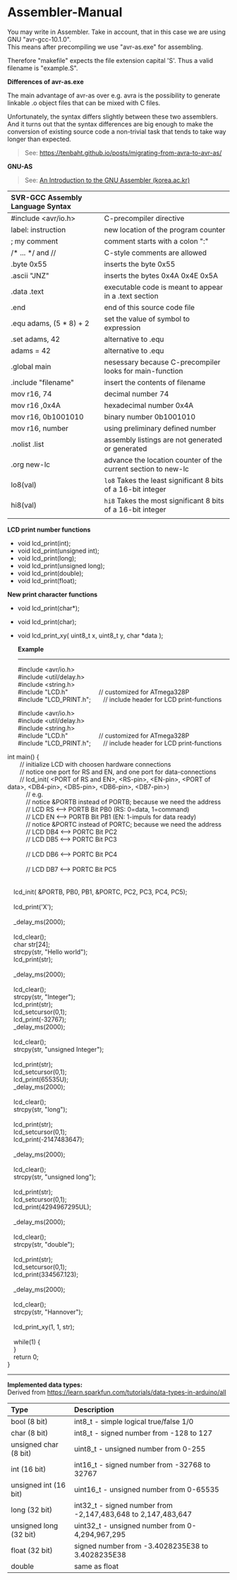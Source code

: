# Assembler-Manual<br>
You may write in Assembler. Take in account, that in this case we are using GNU "avr-gcc-10.1.0".<br>
This means after precompiling we use "avr-as.exe" for assembling.<br>

Therefore "makefile" expects the file extension capital 'S'. Thus a valid filename is "example.S".<br>

**Differences of avr-as.exe**<br>

The main advantage of avr-as over e.g. avra is the possibility to generate linkable .o object files that can be mixed with C files.<br>

Unfortunately, the syntax differs slightly between these two assemblers. And it turns out that the syntax differences are big enough to make the conversion of existing source code a non-trivial task that tends to take way longer than expected.<br>

> See: https://tenbaht.github.io/posts/migrating-from-avra-to-avr-as/<br>
>

**GNU-AS**

> See: [An Introduction to the GNU Assembler (korea.ac.kr)](http://esca.korea.ac.kr/Research/ARM/GNU_Assembler_Intro_ARM.pdf)<br>

| **SVR-GCC Assembly Language Syntax** |                                                              |
| :----------------------------------- | ------------------------------------------------------------ |
| #include <avr/io.h>                  | C-precompiler directive                                      |
| label: instruction                   | new location of the program counter                          |
| ; my comment                         | comment starts with a colon ":"                              |
| /* ... */    and //                  | C-style comments are allowed                                 |
| .byte 0x55                           | inserts the byte 0x55                                        |
| .ascii "JNZ"                         | inserts the bytes 0x4A 0x4E 0x5A                             |
| .data .text                          | executable code is meant to appear in a .text section        |
| .end                                 | end of this source code file                                 |
| .equ adams, (5 * 8) + 2              | set the value of symbol to expression                        |
| .set adams, 42                       | alternative to .equ                                          |
| adams = 42                           | alternative to .equ                                          |
| .global main                         | nesessary because C-precompiler looks for main-function      |
| .include "filename"                  | insert the contents of filename                              |
| mov r16, 74                          | decimal number 74                                            |
| mov r16 ,0x4A                        | hexadecimal number 0x4A                                      |
| mov r16, 0b1001010                   | binary number 0b1001010                                      |
| mov r16, number                      | using preliminary defined number                             |
| .nolist .list                        | assembly listings are not generated or generated             |
| .org new-lc                          | advance the location counter of the current section to new-lc |
| lo8(val)                             | `lo8` Takes the least significant 8 bits of a 16-bit integer |
| hi8(val)                             | `hi8` Takes the most significant 8 bits of a 16-bit integer  |
|                                      |                                                              |

**LCD print number functions**<br>

* void lcd_print(int);<br>
* void lcd_print(unsigned int);<br>
* void lcd_print(long);<br>
* void lcd_print(unsigned long);<br>
* void lcd_print(double);<br>
* void lcd_print(float);<br>

**New print character functions<br>**
* void lcd_print(char*);<br>

* void lcd_print(char);<br>

* void lcd_print_xy( uint8_t x, uint8_t y, char *data );<br>

  

  **Example<br>**

  ------

  #include &lt;avr/io.h&gt;<br>
  #include &lt;util/delay.h&gt;<br>
  #include &lt;string.h&gt;<br>
  #include "LCD.h"&ensp;&ensp;&ensp;&ensp;&ensp;&ensp;&ensp;&ensp;&ensp;&ensp;// customized for ATmega328P<br>
  #include "LCD_PRINT.h";&ensp;&ensp;&ensp;&ensp;// include header for LCD print-functions<br>

  #include &lt;avr/io.h&gt;<br>
  #include &lt;util/delay.h&gt;<br>
  #include &lt;string.h&gt;<br>
  #include "LCD.h"&ensp;&ensp;&ensp;&ensp;&ensp;&ensp;&ensp;&ensp;&ensp;&ensp;// customized for ATmega328P<br>
  #include "LCD_PRINT.h";&ensp;&ensp;&ensp;&ensp;// include header for LCD print-functions<br>

int main() {<br>
&emsp;&emsp;// initialize LCD with choosen hardware connections<br>
&emsp;&emsp;// notice one port for RS and EN, and one port for data-connections<br>
&emsp;&emsp;// lcd_init( &lt;PORT of RS and EN&gt;, &lt;RS-pin&gt;, &lt;EN-pin&gt;, &lt;PORT of data&gt;, &lt;DB4-pin&gt;, &lt;DB5-pin&gt;, &lt;DB6-pin&gt;, &lt;DB7-pin&gt;)<br>
&emsp;&emsp;&emsp;// e.g.<br>
&emsp;&emsp;&emsp;// notice &PORTB instead of PORTB; because we need the address<br>
&emsp;&emsp;&emsp;// LCD RS      <-->  PORTB Bit PB0     (RS: 0=data, 1=command)<br>
&emsp;&emsp;&emsp;// LCD EN      <-->  PORTB Bit PB1     (EN: 1-impuls for data ready)<br>
&emsp;&emsp;&emsp;// notice &PORTC instead of PORTC; because we need the address<br>
&emsp;&emsp;&emsp;// LCD DB4     <-->  PORTC Bit PC2<br>
&emsp;&emsp;&emsp;// LCD DB5     <-->  PORTC Bit PC3<br>		
&emsp;&emsp;&emsp;// LCD DB6     <-->  PORTC Bit PC4<br>		
&emsp;&emsp;&emsp;// LCD DB7     <-->  PORTC Bit PC5<br>	
<br>
&emsp;lcd_init( &PORTB, PB0, PB1, &PORTC, PC2, PC3, PC4, PC5);<br>
<br>
&emsp;lcd_print('X');<br>	
&emsp;_delay_ms(2000);<br>
<br>
&emsp;lcd_clear();<br>
&emsp;char str[24];<br>
&emsp;strcpy(str, "Hello world");<br>
&emsp;lcd_print(str);<br>	
&emsp;_delay_ms(2000);<br>
<br>
&emsp;lcd_clear();<br>
&emsp;strcpy(str, "Integer");<br>
&emsp;lcd_print(str);<br>
&emsp;lcd_setcursor(0,1);<br>
&emsp;lcd_print(-32767);<br>
&emsp;_delay_ms(2000);<br>
<br>
&emsp;lcd_clear();<br>
&emsp;strcpy(str, "unsigned Integer");<br>		
&emsp;lcd_print(str);<br>
&emsp;lcd_setcursor(0,1);<br>
&emsp;lcd_print(65535U);<br>
&emsp;_delay_ms(2000);<br>
<br>
&emsp;lcd_clear();<br>
&emsp;strcpy(str, "long");<br>	
&emsp;lcd_print(str);<br>
&emsp;lcd_setcursor(0,1);<br>
&emsp;lcd_print(-2147483647);<br>		
&emsp;_delay_ms(2000);<br>
<br>
&emsp;lcd_clear();<br>
&emsp;strcpy(str, "unsigned long");<br>			
&emsp;lcd_print(str);<br>
&emsp;lcd_setcursor(0,1);<br>
&emsp;lcd_print(4294967295UL);<br>		
&emsp;_delay_ms(2000);<br>
<br>
&emsp;lcd_clear();<br>
&emsp;strcpy(str, "double");<br>			
&emsp;lcd_print(str);<br>
&emsp;lcd_setcursor(0,1);<br>
&emsp;lcd_print(334567.123);<br>		
&emsp;_delay_ms(2000);<br>
<br>
&emsp;lcd_clear();<br>
&emsp;strcpy(str, "Hannover");<br>			
&emsp;lcd_print_xy(1, 1, str);<br>
<br>
&emsp;while(1) {<br>
&emsp;}<br>
&emsp;return 0;<br>
}<br>

------

**Implemented data types:<br>**
Derived from https://learn.sparkfun.com/tutorials/data-types-in-arduino/all<br>

| Type                   | Description                                                  |
| :--------------------- | :----------------------------------------------------------- |
| bool (8 bit)           | int8_t    - simple logical true/false 1/0                    |
| char (8 bit)           | int8_t    - signed number from -128 to 127                   |
| unsigned char (8 bit)  | uint8_t   - unsigned number from 0-255                       |
| int (16 bit)           | int16_t  - signed number from -32768 to 32767                |
| unsigned int (16 bit)  | uint16_t - unsigned number from 0-65535                      |
| long (32 bit)          | int32_t  - signed number from -2,147,483,648 to 2,147,483,647 |
| unsigned long (32 bit) | uint32_t - unsigned number from 0-4,294,967,295              |
| float (32 bit)         | signed number from -3.4028235E38 to 3.4028235E38             |
| double                 | same as float                                                |



